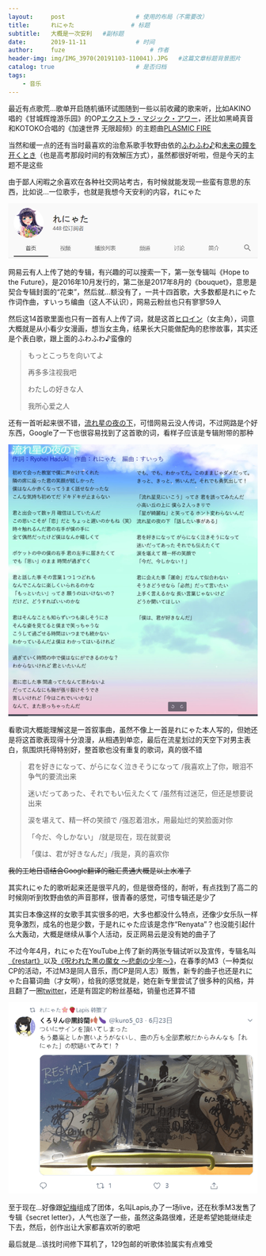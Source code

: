 ```yaml
---
layout:     post   				    # 使用的布局（不需要改）
title:      れにゃた				# 标题 
subtitle:   大概是一次安利   #副标题
date:       2019-11-11 				# 时间
author:     fuze 						# 作者
header-img: img/IMG_3970(20191103-110041).JPG	#这篇文章标题背景图片
catalog: true 						# 是否归档
tags:	   
    - 音乐
---
```


最近有点歌荒...歌单开启随机循环试图随到一些以前收藏的歌来听，比如AKINO唱的《甘城辉煌游乐园》的OP[エクストラ・マジック・アワー](http://music.163.com/song?id=29550260&userid=80899584)，还比如黑崎真音和KOTOKO合唱的《加速世界 无限超频》的主题曲[PLASMIC FIRE](http://music.163.com/song?id=420500282&userid=80899584)

当然和缓一点的还有当时最喜欢的治愈系歌手牧野由依的[ふわふわ♪](http://music.163.com/song?id=609890&userid=80899584)和[未来の瞳を开くとき](http://music.163.com/song?id=22657967&userid=80899584)（也是高考那段时间的有效解压方式），虽然都很好听啦，但是今天的主题不是这些

由于鄙人闲暇之余喜欢在各种社交网站考古，有时候就能发现一些蛮有意思的东西，比如说...一位歌手，也就是我想今天安利的内容，れにゃた

![](https://raw.githubusercontent.com/NoordZeedebuTirpitz/pic/master/23.PNG)

网易云有人上传了她的专辑，有兴趣的可以搜索一下，第一张专辑叫《Hope to the Future》，是2016年10月发行的，第二张是2017年8月的《bouquet》，意思是契合专辑封面的“花束”，然后就...额没有了，一共十四首歌，大多数都是れにゃた作词作曲，すいっち编曲（这人不认识），网易云粉丝也只有寥寥59人

然后这14首歌里面也只有一首有人上传了词，就是这首[ヒロイン](http://music.163.com/song?id=500410146&userid=80899584)（女主角），词意大概就是从小看少女漫画，想当女主角，结果长大只能做配角的悲惨故事，其实还是个表白歌，跟上面的ふわふわ♪蛮像的

>もっとこっちを向いてよ
>
>再多多注视我吧
>
>わたしの好きな人
>
>我所心爱之人

还有一首听起来很不错，[流れ星の夜の下](http://music.163.com/song?id=500412138&userid=80899584)，可惜网易云没人传词，不过网路是个好东西，Google了一下也很容易找到了这首歌的词，看样子应该是专辑附带的那种

![](https://raw.githubusercontent.com/NoordZeedebuTirpitz/pic/master/IMG_4104.PNG)

看歌词大概能理解这是一首叙事曲，虽然不像上一首是れにゃた本人写的，但她还是将这首歌表现得十分浪漫，从相遇到单恋，最后在流星划过的天空下对男主表白，氛围烘托得特别好，整首歌也没有重复的歌词，真的很不错

>君を好きになって、がらになく泣きそうになって /我喜欢上了你，眼泪不争气的要流出来
>
>迷いだってあった、それでもい伝えたくて /虽然有过迷茫，但还是想要说出来
>
>涙を堪えて、精一杯の笑顔で /强忍着泪水，用最灿烂的笑脸面对你
>
>「今だ、今しかない」 /就是现在，现在就要说
>
>「僕は、君が好きなんだ」/我是，真的喜欢你

~~我的工地日语结合Google翻译的融汇贯通大概是以上水准了~~

其实れにゃた的歌听起来还是很平凡的，但是很奇怪的，耐听，有点找到了高二的时候刚听到牧野由依的声音那样，很青春的感觉，可惜专辑还是少了

其实日本像这样的女歌手其实很多的吧，大多也都没什么特点，还像少女乐队一样竞争激烈，成名的也是少数，于是れにゃた应该是念作“Renyata”？也没能引起什么大轰动，大概是继续从事个人活动，反正网易云是没有她的曲子了

不过今年4月，れにゃた在YouTube上传了新的两张专辑试听以及宣传，专辑名叫[《restart》](https://www.youtube.com/watch?v=KejjE2AkNOM)以及[《呪われた黒の魔女 〜悲劇の少年〜》](https://www.youtube.com/watch?v=KQYgzEz9BxA)，在春季的M3（一种类似CP的活动，不过M3是同人音乐，而CP是同人志）贩售，新专的曲子也还是れにゃた自纂词曲（才女啊），给我的感觉就是，她在新专里尝试了很多种的风格，并且翻了一圈[twitter](https://twitter.com/renyata_flower)，还是有固定的粉丝基础，销量也还算不错

![](https://raw.githubusercontent.com/NoordZeedebuTirpitz/pic/master/22.PNG)

至于现在...好像跟[妃梅](https://twitter.com/_kiichigo)组成了团体，名叫Lapis,办了一场live，还在秋季M3发售了专辑《secret letter》，人气也涨了一些，虽然这条路很难，还是希望她能继续走下去，然后，创作出让大家都喜欢听的歌吧

最后就是...该找时间修下耳机了，129包邮的听歌体验属实有点难受
